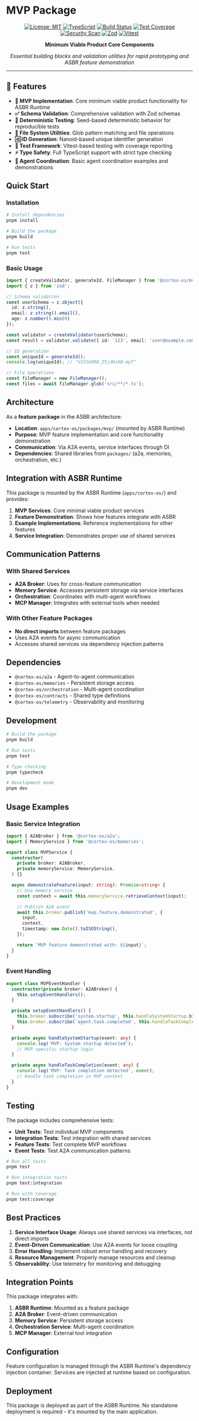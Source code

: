 # MVP Package

<div align="center">

[![License: MIT](https://img.shields.io/badge/License-MIT-yellow.svg)](https://opensource.org/licenses/MIT)
[![TypeScript](https://img.shields.io/badge/TypeScript-5.3+-blue)](https://www.typescriptlang.org/)
[![Build Status](https://img.shields.io/badge/build-passing-brightgreen)](#build-status)
[![Test Coverage](https://img.shields.io/badge/coverage-90%25+-brightgreen)](#testing)
[![Security Scan](https://img.shields.io/badge/security-OWASP%20compliant-green)](#security)
[![Zod](https://img.shields.io/badge/Zod-3.22+-purple)](https://zod.dev/)
[![Vitest](https://img.shields.io/badge/Vitest-3.2+-orange)](https://vitest.dev/)

**Minimum Viable Product Core Components**

*Essential building blocks and validation utilities for rapid prototyping and ASBR feature demonstration*

</div>

---

## 🎯 Features

- **🚀 MVP Implementation**: Core minimum viable product functionality for ASBR Runtime
- **✅ Schema Validation**: Comprehensive validation with Zod schemas
- **🔄 Deterministic Testing**: Seed-based deterministic behavior for reproducible tests
- **📁 File System Utilities**: Glob pattern matching and file operations
- **🆔 ID Generation**: Nanoid-based unique identifier generation
- **🧪 Test Framework**: Vitest-based testing with coverage reporting
- **⚡ Type Safety**: Full TypeScript support with strict type checking
- **🤖 Agent Coordination**: Basic agent coordination examples and demonstrations

## Quick Start

### Installation

```bash
# Install dependencies
pnpm install

# Build the package
pnpm build

# Run tests
pnpm test
```

### Basic Usage

```typescript
import { createValidator, generateId, FileManager } from '@cortex-os/mvp';
import { z } from 'zod';

// Schema validation
const userSchema = z.object({
  id: z.string(),
  email: z.string().email(),
  age: z.number().min(0)
});

const validator = createValidator(userSchema);
const result = validator.validate({ id: '123', email: 'user@example.com', age: 25 });

// ID generation
const uniqueId = generateId();
console.log(uniqueId); // "V1StGXR8_Z5jdHi6B-myT"

// File operations
const fileManager = new FileManager();
const files = await fileManager.glob('src/**/*.ts');
```

## Architecture

As a **feature package** in the ASBR architecture:

- **Location**: `apps/cortex-os/packages/mvp/` (mounted by ASBR Runtime)
- **Purpose**: MVP feature implementation and core functionality demonstration
- **Communication**: Via A2A events, service interfaces through DI
- **Dependencies**: Shared libraries from `packages/` (a2a, memories, orchestration, etc.)

## Integration with ASBR Runtime

This package is mounted by the ASBR Runtime (`apps/cortex-os/`) and provides:

1. **MVP Services**: Core minimal viable product services
2. **Feature Demonstration**: Shows how features integrate with ASBR
3. **Example Implementations**: Reference implementations for other features
4. **Service Integration**: Demonstrates proper use of shared services

## Communication Patterns

### With Shared Services

- **A2A Broker**: Uses for cross-feature communication
- **Memory Service**: Accesses persistent storage via service interfaces
- **Orchestration**: Coordinates with multi-agent workflows
- **MCP Manager**: Integrates with external tools when needed

### With Other Feature Packages

- **No direct imports** between feature packages
- Uses A2A events for async communication
- Accesses shared services via dependency injection patterns

## Dependencies

- `@cortex-os/a2a` - Agent-to-agent communication
- `@cortex-os/memories` - Persistent storage access
- `@cortex-os/orchestration` - Multi-agent coordination
- `@cortex-os/contracts` - Shared type definitions
- `@cortex-os/telemetry` - Observability and monitoring

## Development

```bash
# Build the package
pnpm build

# Run tests
pnpm test

# Type checking
pnpm typecheck

# Development mode
pnpm dev
```

## Usage Examples

### Basic Service Integration

```typescript
import { A2ABroker } from '@cortex-os/a2a';
import { MemoryService } from '@cortex-os/memories';

export class MVPService {
  constructor(
    private broker: A2ABroker,
    private memoryService: MemoryService,
  ) {}

  async demonstrateFeature(input: string): Promise<string> {
    // Use memory service
    const context = await this.memoryService.retrieveContext(input);

    // Publish A2A event
    await this.broker.publish('mvp.feature.demonstrated', {
      input,
      context,
      timestamp: new Date().toISOString(),
    });

    return `MVP feature demonstrated with: ${input}`;
  }
}
```

### Event Handling

```typescript
export class MVPEventHandler {
  constructor(private broker: A2ABroker) {
    this.setupEventHandlers();
  }

  private setupEventHandlers() {
    this.broker.subscribe('system.startup', this.handleSystemStartup.bind(this));
    this.broker.subscribe('agent.task.completed', this.handleTaskCompletion.bind(this));
  }

  private async handleSystemStartup(event: any) {
    console.log('MVP: System startup detected');
    // MVP-specific startup logic
  }

  private async handleTaskCompletion(event: any) {
    console.log('MVP: Task completion detected', event);
    // Handle task completion in MVP context
  }
}
```

## Testing

The package includes comprehensive tests:

- **Unit Tests**: Test individual MVP components
- **Integration Tests**: Test integration with shared services
- **Feature Tests**: Test complete MVP workflows
- **Event Tests**: Test A2A communication patterns

```bash
# Run all tests
pnpm test

# Run integration tests
pnpm test:integration

# Run with coverage
pnpm test:coverage
```

## Best Practices

1. **Service Interface Usage**: Always use shared services via interfaces, not direct imports
2. **Event-Driven Communication**: Use A2A events for loose coupling
3. **Error Handling**: Implement robust error handling and recovery
4. **Resource Management**: Properly manage resources and cleanup
5. **Observability**: Use telemetry for monitoring and debugging

## Integration Points

This package integrates with:

1. **ASBR Runtime**: Mounted as a feature package
2. **A2A Broker**: Event-driven communication
3. **Memory Service**: Persistent storage access
4. **Orchestration Service**: Multi-agent coordination
5. **MCP Manager**: External tool integration

## Configuration

Feature configuration is managed through the ASBR Runtime's dependency injection container. Services are injected at runtime based on configuration.

## Deployment

This package is deployed as part of the ASBR Runtime. No standalone deployment is required - it's mounted by the main application.
